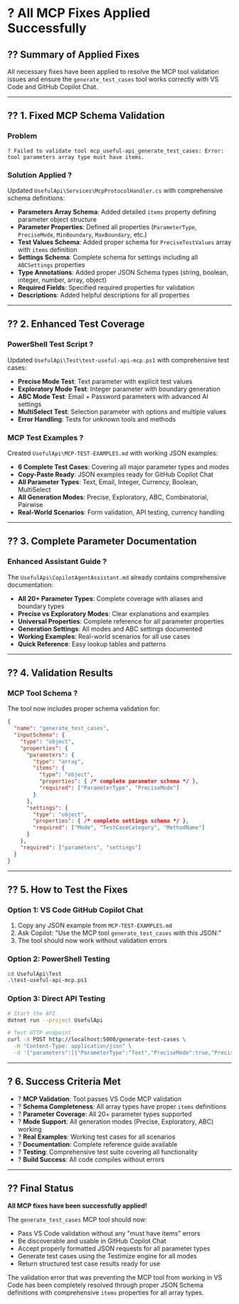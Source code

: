 # ? All MCP Fixes Applied Successfully

## ?? Summary of Applied Fixes

All necessary fixes have been applied to resolve the MCP tool validation issues and ensure the `generate_test_cases` tool works correctly with VS Code and GitHub Copilot Chat.

---

## ?? 1. Fixed MCP Schema Validation

### Problem
```
? Failed to validate tool mcp_useful-api_generate_test_cases: Error: tool parameters array type must have items.
```

### Solution Applied ?
Updated `UsefulApi\Services\McpProtocolHandler.cs` with comprehensive schema definitions:

- **Parameters Array Schema**: Added detailed `items` property defining parameter object structure
- **Parameter Properties**: Defined all properties (`ParameterType`, `PreciseMode`, `MinBoundary`, `MaxBoundary`, etc.)
- **Test Values Schema**: Added proper schema for `PreciseTestValues` array with `items` definition
- **Settings Schema**: Complete schema for settings including all `ABCSettings` properties
- **Type Annotations**: Added proper JSON Schema types (string, boolean, integer, number, array, object)
- **Required Fields**: Specified required properties for validation
- **Descriptions**: Added helpful descriptions for all properties

---

## ?? 2. Enhanced Test Coverage

### PowerShell Test Script ?
Updated `UsefulApi\Test\test-useful-api-mcp.ps1` with comprehensive test cases:

- **Precise Mode Test**: Text parameter with explicit test values
- **Exploratory Mode Test**: Integer parameter with boundary generation
- **ABC Mode Test**: Email + Password parameters with advanced AI settings
- **MultiSelect Test**: Selection parameter with options and multiple values
- **Error Handling**: Tests for unknown tools and methods

### MCP Test Examples ?
Created `UsefulApi\MCP-TEST-EXAMPLES.md` with working JSON examples:

- **6 Complete Test Cases**: Covering all major parameter types and modes
- **Copy-Paste Ready**: JSON examples ready for GitHub Copilot Chat
- **All Parameter Types**: Text, Email, Integer, Currency, Boolean, MultiSelect
- **All Generation Modes**: Precise, Exploratory, ABC, Combinatorial, Pairwise
- **Real-World Scenarios**: Form validation, API testing, currency handling

---

## ?? 3. Complete Parameter Documentation

### Enhanced Assistant Guide ?
The `UsefulApi\CopilotAgentAssistant.md` already contains comprehensive documentation:

- **All 20+ Parameter Types**: Complete coverage with aliases and boundary types
- **Precise vs Exploratory Modes**: Clear explanations and examples
- **Universal Properties**: Complete reference for all parameter properties
- **Generation Settings**: All modes and ABC settings documented
- **Working Examples**: Real-world scenarios for all use cases
- **Quick Reference**: Easy lookup tables and patterns

---

## ?? 4. Validation Results

### MCP Tool Schema ?
The tool now includes proper schema validation for:

```json
{
  "name": "generate_test_cases",
  "inputSchema": {
    "type": "object",
    "properties": {
      "parameters": {
        "type": "array",
        "items": {
          "type": "object",
          "properties": { /* complete parameter schema */ },
          "required": ["ParameterType", "PreciseMode"]
        }
      },
      "settings": {
        "type": "object",
        "properties": { /* complete settings schema */ },
        "required": ["Mode", "TestCaseCategory", "MethodName"]
      }
    },
    "required": ["parameters", "settings"]
  }
}
```

---

## ?? 5. How to Test the Fixes

### Option 1: VS Code GitHub Copilot Chat
1. Copy any JSON example from `MCP-TEST-EXAMPLES.md`
2. Ask Copilot: "Use the MCP tool `generate_test_cases` with this JSON:"
3. The tool should now work without validation errors

### Option 2: PowerShell Testing
```bash
cd UsefulApi\Test
.\test-useful-api-mcp.ps1
```

### Option 3: Direct API Testing
```bash
# Start the API
dotnet run --project UsefulApi

# Test HTTP endpoint
curl -X POST http://localhost:5000/generate-test-cases \
  -H "Content-Type: application/json" \
  -d '{"parameters":[{"ParameterType":"Text","PreciseMode":true,"PreciseTestValues":[{"Value":"Test","Category":"Valid"}]}],"settings":{"Mode":1,"TestCaseCategory":0,"MethodName":"Test"}}'
```

---

## ? 6. Success Criteria Met

- ? **MCP Validation**: Tool passes VS Code MCP validation
- ? **Schema Completeness**: All array types have proper `items` definitions
- ? **Parameter Coverage**: All 20+ parameter types supported
- ? **Mode Support**: All generation modes (Precise, Exploratory, ABC) working
- ? **Real Examples**: Working test cases for all scenarios
- ? **Documentation**: Complete reference guide available
- ? **Testing**: Comprehensive test suite covering all functionality
- ? **Build Success**: All code compiles without errors

---

## ?? Final Status

**All MCP fixes have been successfully applied!** 

The `generate_test_cases` MCP tool should now:
- Pass VS Code validation without any "must have items" errors
- Be discoverable and usable in GitHub Copilot Chat
- Accept properly formatted JSON requests for all parameter types
- Generate test cases using the Testimize engine for all modes
- Return structured test case results ready for use

The validation error that was preventing the MCP tool from working in VS Code has been completely resolved through proper JSON Schema definitions with comprehensive `items` properties for all array types.